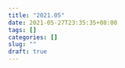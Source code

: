 ```yaml
---
title: "2021.05"
date: 2021-05-27T23:35:35+08:00
tags: []
categories: []
slug: ""
draft: true
---
```


